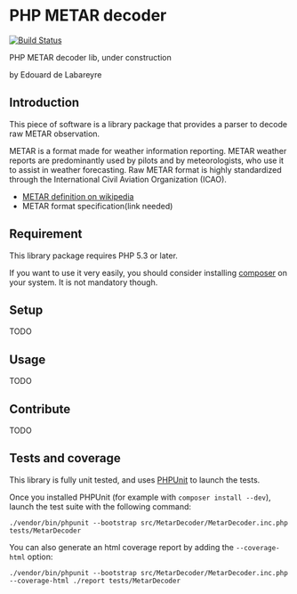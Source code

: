 PHP METAR decoder
=================

[![Build Status](https://travis-ci.org/inouire/php-metar-decoder.svg?branch=master)](https://travis-ci.org/inouire/php-metar-decoder)

PHP METAR decoder lib, under construction

by Edouard de Labareyre

Introduction
------------

This piece of software is a library package that provides a parser to decode raw METAR observation.

METAR is a format made for weather information reporting. METAR weather reports are predominantly used by pilots and by meteorologists, who use it to assist in weather forecasting.
Raw METAR format is highly standardized through the International Civil Aviation Organization (ICAO).

*	[METAR definition on wikipedia](http://en.wikipedia.org/wiki/METAR)
*	METAR format specification(link needed)

Requirement
-----------

This library package requires PHP 5.3 or later.

If you want to use it very easily, you should consider installing [composer](http://getcomposer.org) on your system.
It is not mandatory though.

Setup
-----

TODO

Usage
-----

TODO

Contribute
----------

TODO

Tests and coverage
------------------

This library is fully unit tested, and uses [PHPUnit](https://phpunit.de/getting-started.html) to launch the tests.

Once you installed PHPUnit (for example with `composer install --dev`), launch the test suite with the following command:
    
    ./vendor/bin/phpunit --bootstrap src/MetarDecoder/MetarDecoder.inc.php tests/MetarDecoder

You can also generate an html coverage report by adding the `--coverage-html` option:

    ./vendor/bin/phpunit --bootstrap src/MetarDecoder/MetarDecoder.inc.php --coverage-html ./report tests/MetarDecoder 
